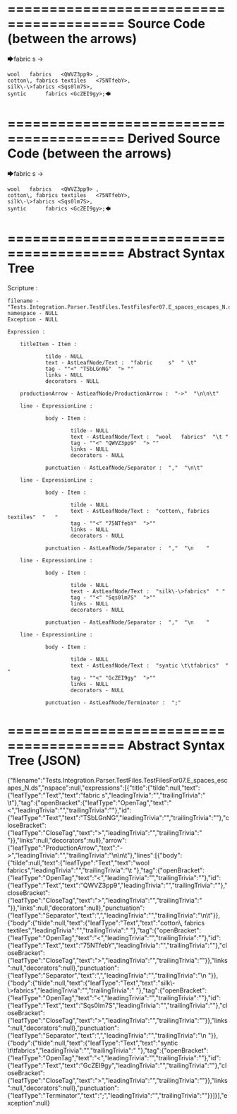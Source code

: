 ========================================
Source Code (between the arrows)
========================================

🡆fabric     s 	<TSbLGnNG> ->

	wool   fabrics	 <QWVZ3pp9> ,
	cotton\, fabrics textiles   <75NTfebY>,
    silk\-\>fabrics <Sqs0lm7S>,
    syntic 		fabrics <GcZEI9gy>;🡄

========================================
Derived Source Code (between the arrows)
========================================

🡆fabric     s 	<TSbLGnNG> ->

	wool   fabrics	 <QWVZ3pp9> ,
	cotton\, fabrics textiles   <75NTfebY>,
    silk\-\>fabrics <Sqs0lm7S>,
    syntic 		fabrics <GcZEI9gy>;🡄

========================================
Abstract Syntax Tree
========================================

Scripture : 

    filename - "Tests.Integration.Parser.TestFiles.TestFilesFor07.E_spaces_escapes_N.ds"
    namespace - NULL
    Exception - NULL

    Expression : 
    
        titleItem - Item : 
            
                tilde - NULL
                text - AstLeafNode/Text :  "fabric     s"  " \t"
                tag - ""<" "TSbLGnNG"  "> ""
                links - NULL
                decorators - NULL
            
        productionArrow - AstLeafNode/ProductionArrow :  "->"  "\n\n\t"
    
        line - ExpressionLine : 
            
                body - Item : 
                    
                        tilde - NULL
                        text - AstLeafNode/Text :  "wool   fabrics"  "\t "
                        tag - ""<" "QWVZ3pp9"  "> ""
                        links - NULL
                        decorators - NULL
                    
                punctuation - AstLeafNode/Separator :  ","  "\n\t"
            
        line - ExpressionLine : 
            
                body - Item : 
                    
                        tilde - NULL
                        text - AstLeafNode/Text :  "cotton\, fabrics textiles"  "   "
                        tag - ""<" "75NTfebY"  ">""
                        links - NULL
                        decorators - NULL
                    
                punctuation - AstLeafNode/Separator :  ","  "\n    "
            
        line - ExpressionLine : 
            
                body - Item : 
                    
                        tilde - NULL
                        text - AstLeafNode/Text :  "silk\-\>fabrics"  " "
                        tag - ""<" "Sqs0lm7S"  ">""
                        links - NULL
                        decorators - NULL
                    
                punctuation - AstLeafNode/Separator :  ","  "\n    "
            
        line - ExpressionLine : 
            
                body - Item : 
                    
                        tilde - NULL
                        text - AstLeafNode/Text :  "syntic \t\tfabrics"  " "
                        tag - ""<" "GcZEI9gy"  ">""
                        links - NULL
                        decorators - NULL
                    
                punctuation - AstLeafNode/Terminator :  ";" 
            
    
========================================
Abstract Syntax Tree (JSON)
========================================

{"filename":"Tests.Integration.Parser.TestFiles.TestFilesFor07.E_spaces_escapes_N.ds","nspace":null,"expressions":[{"title":{"tilde":null,"text":{"leafType":"Text","text":"fabric     s","leadingTrivia":"","trailingTrivia":" \t"},"tag":{"openBracket":{"leafType":"OpenTag","text":"<","leadingTrivia":"","trailingTrivia":""},"id":{"leafType":"Text","text":"TSbLGnNG","leadingTrivia":"","trailingTrivia":""},"closeBracket":{"leafType":"CloseTag","text":">","leadingTrivia":"","trailingTrivia":" "}},"links":null,"decorators":null},"arrow":{"leafType":"ProductionArrow","text":"->","leadingTrivia":"","trailingTrivia":"\n\n\t"},"lines":[{"body":{"tilde":null,"text":{"leafType":"Text","text":"wool   fabrics","leadingTrivia":"","trailingTrivia":"\t "},"tag":{"openBracket":{"leafType":"OpenTag","text":"<","leadingTrivia":"","trailingTrivia":""},"id":{"leafType":"Text","text":"QWVZ3pp9","leadingTrivia":"","trailingTrivia":""},"closeBracket":{"leafType":"CloseTag","text":">","leadingTrivia":"","trailingTrivia":" "}},"links":null,"decorators":null},"punctuation":{"leafType":"Separator","text":",","leadingTrivia":"","trailingTrivia":"\n\t"}},{"body":{"tilde":null,"text":{"leafType":"Text","text":"cotton\\, fabrics textiles","leadingTrivia":"","trailingTrivia":"   "},"tag":{"openBracket":{"leafType":"OpenTag","text":"<","leadingTrivia":"","trailingTrivia":""},"id":{"leafType":"Text","text":"75NTfebY","leadingTrivia":"","trailingTrivia":""},"closeBracket":{"leafType":"CloseTag","text":">","leadingTrivia":"","trailingTrivia":""}},"links":null,"decorators":null},"punctuation":{"leafType":"Separator","text":",","leadingTrivia":"","trailingTrivia":"\n    "}},{"body":{"tilde":null,"text":{"leafType":"Text","text":"silk\\-\\>fabrics","leadingTrivia":"","trailingTrivia":" "},"tag":{"openBracket":{"leafType":"OpenTag","text":"<","leadingTrivia":"","trailingTrivia":""},"id":{"leafType":"Text","text":"Sqs0lm7S","leadingTrivia":"","trailingTrivia":""},"closeBracket":{"leafType":"CloseTag","text":">","leadingTrivia":"","trailingTrivia":""}},"links":null,"decorators":null},"punctuation":{"leafType":"Separator","text":",","leadingTrivia":"","trailingTrivia":"\n    "}},{"body":{"tilde":null,"text":{"leafType":"Text","text":"syntic \t\tfabrics","leadingTrivia":"","trailingTrivia":" "},"tag":{"openBracket":{"leafType":"OpenTag","text":"<","leadingTrivia":"","trailingTrivia":""},"id":{"leafType":"Text","text":"GcZEI9gy","leadingTrivia":"","trailingTrivia":""},"closeBracket":{"leafType":"CloseTag","text":">","leadingTrivia":"","trailingTrivia":""}},"links":null,"decorators":null},"punctuation":{"leafType":"Terminator","text":";","leadingTrivia":"","trailingTrivia":""}}]}],"exception":null}